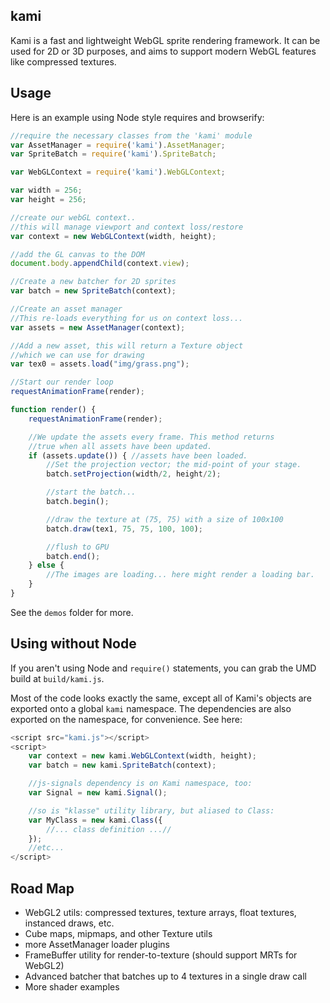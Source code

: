 ## kami

Kami is a fast and lightweight WebGL sprite rendering framework. It can be used for 2D or 3D purposes, and aims to support modern WebGL features like compressed textures.

## Usage

Here is an example using Node style requires and browserify:

```javascript
//require the necessary classes from the 'kami' module
var AssetManager = require('kami').AssetManager;
var SpriteBatch = require('kami').SpriteBatch;

var WebGLContext = require('kami').WebGLContext;

var width = 256;
var height = 256;

//create our webGL context..
//this will manage viewport and context loss/restore
var context = new WebGLContext(width, height);

//add the GL canvas to the DOM
document.body.appendChild(context.view);

//Create a new batcher for 2D sprites
var batch = new SpriteBatch(context);

//Create an asset manager
//This re-loads everything for us on context loss...
var assets = new AssetManager(context);

//Add a new asset, this will return a Texture object 
//which we can use for drawing
var tex0 = assets.load("img/grass.png");

//Start our render loop
requestAnimationFrame(render);

function render() {
	requestAnimationFrame(render);

	//We update the assets every frame. This method returns
	//true when all assets have been updated.
	if (assets.update()) { //assets have been loaded.
		//Set the projection vector; the mid-point of your stage.
		batch.setProjection(width/2, height/2);

		//start the batch...
		batch.begin();

		//draw the texture at (75, 75) with a size of 100x100
		batch.draw(tex1, 75, 75, 100, 100);

		//flush to GPU
		batch.end();
	} else {
		//The images are loading... here might render a loading bar.
	}
}
```

See the `demos` folder for more. 

## Using without Node

If you aren't using Node and `require()` statements, you can grab the UMD build at `build/kami.js`. 

Most of the code looks exactly the same, except all of Kami's objects are exported onto a global `kami` namespace. The dependencies are also exported on the namespace, for convenience. See here:

```javascript
<script src="kami.js"></script>
<script>
	var context = new kami.WebGLContext(width, height);
	var batch = new kami.SpriteBatch(context);

	//js-signals dependency is on Kami namespace, too:
	var Signal = new kami.Signal();

	//so is "klasse" utility library, but aliased to Class:
	var MyClass = new kami.Class({
		//... class definition ...//
	});
	//etc...
</script>
```

## Road Map

- WebGL2 utils: compressed textures, texture arrays, float textures, instanced draws, etc.
- Cube maps, mipmaps, and other Texture utils
- more AssetManager loader plugins
- FrameBuffer utility for render-to-texture (should support MRTs for WebGL2)
- Advanced batcher that batches up to 4 textures in a single draw call
- More shader examples
